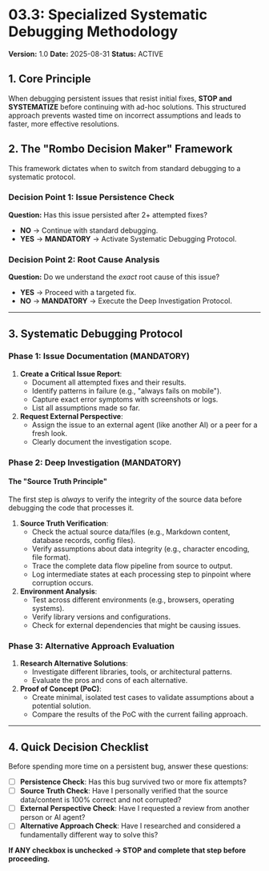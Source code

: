 # 03.3: Specialized Systematic Debugging Methodology

**Version:** 1.0
**Date:** 2025-08-31
**Status:** ACTIVE

## 1. Core Principle

When debugging persistent issues that resist initial fixes, **STOP and SYSTEMATIZE** before continuing with ad-hoc solutions. This structured approach prevents wasted time on incorrect assumptions and leads to faster, more effective resolutions.

## 2. The "Rombo Decision Maker" Framework

This framework dictates when to switch from standard debugging to a systematic protocol.

### Decision Point 1: Issue Persistence Check
**Question:** Has this issue persisted after 2+ attempted fixes?
*   **NO** → Continue with standard debugging.
*   **YES** → **MANDATORY** → Activate Systematic Debugging Protocol.

### Decision Point 2: Root Cause Analysis
**Question:** Do we understand the *exact* root cause of this issue?
*   **YES** → Proceed with a targeted fix.
*   **NO** → **MANDATORY** → Execute the Deep Investigation Protocol.

---

## 3. Systematic Debugging Protocol

### Phase 1: Issue Documentation (MANDATORY)
1.  **Create a Critical Issue Report**:
    *   Document all attempted fixes and their results.
    *   Identify patterns in failure (e.g., "always fails on mobile").
    *   Capture exact error symptoms with screenshots or logs.
    *   List all assumptions made so far.
2.  **Request External Perspective**:
    *   Assign the issue to an external agent (like another AI) or a peer for a fresh look.
    *   Clearly document the investigation scope.

### Phase 2: Deep Investigation (MANDATORY)

#### The "Source Truth Principle"
The first step is *always* to verify the integrity of the source data before debugging the code that processes it.

1.  **Source Truth Verification**:
    *   Check the actual source data/files (e.g., Markdown content, database records, config files).
    *   Verify assumptions about data integrity (e.g., character encoding, file format).
    *   Trace the complete data flow pipeline from source to output.
    *   Log intermediate states at each processing step to pinpoint where corruption occurs.
2.  **Environment Analysis**:
    *   Test across different environments (e.g., browsers, operating systems).
    *   Verify library versions and configurations.
    *   Check for external dependencies that might be causing issues.

### Phase 3: Alternative Approach Evaluation
1.  **Research Alternative Solutions**:
    *   Investigate different libraries, tools, or architectural patterns.
    *   Evaluate the pros and cons of each alternative.
2.  **Proof of Concept (PoC)**:
    *   Create minimal, isolated test cases to validate assumptions about a potential solution.
    *   Compare the results of the PoC with the current failing approach.

---

## 4. Quick Decision Checklist

Before spending more time on a persistent bug, answer these questions:

*   [ ] **Persistence Check**: Has this bug survived two or more fix attempts?
*   [ ] **Source Truth Check**: Have I personally verified that the source data/content is 100% correct and not corrupted?
*   [ ] **External Perspective Check**: Have I requested a review from another person or AI agent?
*   [ ] **Alternative Approach Check**: Have I researched and considered a fundamentally different way to solve this?

**If ANY checkbox is unchecked → STOP and complete that step before proceeding.**
